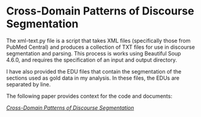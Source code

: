 # Cross-Domain Patterns of Discourse Segmentation

The xml-text.py file is a script that takes XML files (specifically those from PubMed Central) and produces a collection of TXT files for use in discourse segmentation and parsing. This process is works using Beautiful Soup 4.6.0, and requires the specification of an input and output directory.

I have also provided the EDU files that contain the segmentation of the sections used as gold data in my analysis. In these files, the EDUs are separated by line.

The following paper provides context for the code and documents:

*[Cross-Domain Patterns of Discourse Segmentation](https://drive.google.com/open?id=1fVhKfHaa5fhLA5WMyB5U6xOCb3ErRUxL)*
